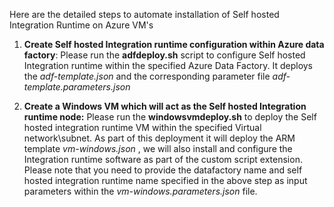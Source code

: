 Here are the detailed steps to automate installation of Self hosted Integration Runtime on Azure VM's

1. **Create Self hosted Integration runtime configuration within Azure data factory**: Please run the **adfdeploy.sh** script to configure Self hosted Integration runtime within the specified Azure Data Factory. It deploys the *adf-template.json* and the corresponding parameter file *adf-template.parameters.json*

2. **Create a Windows VM which will act as the Self hosted Integration runtime node:** Please run the **windowsvmdeploy.sh** to deploy the Self hosted integration runtime VM within the specified Virtual network\subnet. As part of this deployment it will deploy the ARM template *vm-windows.json*  , we will also install and configure the Integration runtime software as part of the custom script extension. Please note that you need to provide the datafactory name and self hosted integration runtime name specified in the above step as input parameters within the *vm-windows.parameters.json* file.
